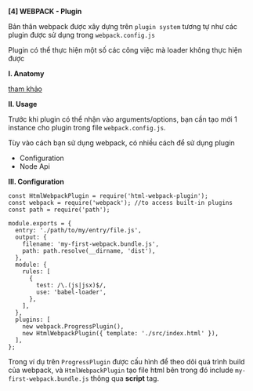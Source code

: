 **[4] WEBPACK - Plugin**

Bản thân webpack được xây dựng trên `plugin system` tương tự như các plugin được sử dụng trong `webpack.config.js`

Plugin có thể thực hiện một số các công việc mà loader không thực hiện được

**I. Anatomy**

[tham khảo](https://webpack.js.org/concepts/plugins/#anatomy)

**II. Usage**

Trước khi plugin có thể nhận vào arguments/options, bạn cần tạo mới 1 instance cho plugin trong file `webpack.config.js`.

Tùy vào cách bạn sử dụng webpack, có nhiều cách để sử dụng plugin
- Configuration
- Node Api

**III. Configuration**

```
const HtmlWebpackPlugin = require('html-webpack-plugin');
const webpack = require('webpack'); //to access built-in plugins
const path = require('path');

module.exports = {
  entry: './path/to/my/entry/file.js',
  output: {
    filename: 'my-first-webpack.bundle.js',
    path: path.resolve(__dirname, 'dist'),
  },
  module: {
    rules: [
      {
        test: /\.(js|jsx)$/,
        use: 'babel-loader',
      },
    ],
  },
  plugins: [
    new webpack.ProgressPlugin(),
    new HtmlWebpackPlugin({ template: './src/index.html' }),
  ],
};
```

Trong ví dụ trên `ProgressPlugin` được cấu hình để theo dõi quá trình build của webpack, và `HtmlWebpackPlugin` tạo file html bên trong đó include `my-first-webpack.bundle.js` thông qua **script** tag.


